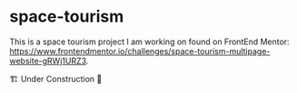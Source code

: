 # space-tourism

This is a space tourism project I am working on found on FrontEnd Mentor: https://www.frontendmentor.io/challenges/space-tourism-multipage-website-gRWj1URZ3.

🏗️ Under Construction 🚧
